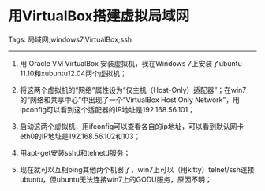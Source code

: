 # 用VirtualBox搭建虚拟局域网
Tags: 局域网;windows7;VirtualBox;ssh

------

1. 用 Oracle VM VirtualBox 安装虚拟机，我在Windows 7上安装了ubuntu 11.10和xubuntu12.04两个虚拟机；

1. 将这两个虚拟机的“网络”属性设为“仅主机（Host-Only）适配器”；在win7的“网络和共享中心”中出现了一个“VirtualBox Host Only Network”，用ipconfig可以看到这个适配器的IP地址是192.168.56.101；

1. 启动这两个虚拟机，用ifconfig可以查看各自的ip地址，可以看到默认网卡eth0的IP地址是192.168.56.102和103；

1. 用apt-get安装sshd和telnetd服务；

1. 现在就可以互相ping其他两个机器了，win7上可以（用kitty）telnet/ssh连接ubuntu，但ubuntu无法连接win7上的GODU服务，原因不明；